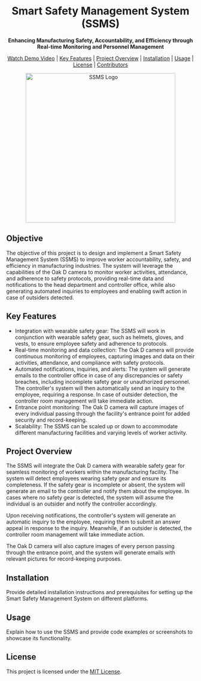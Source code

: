 <h1 align="center">Smart Safety Management System (SSMS)</h1>

<p align="center">
  <strong>Enhancing Manufacturing Safety, Accountability, and Efficiency through Real-time Monitoring and Personnel Management</strong>
</p>

<p align="center">
  <a href="https://youtu.be/jLMOtBa9NDs">Watch Demo Video</a> |
  <a href="#key-features">Key Features</a> |
  <a href="#project-overview">Project Overview</a> |
  <a href="#installation">Installation</a> |
  <a href="#usage">Usage</a> |
  <a href="#license">License</a> |
  <a href="#contributors">Contributors</a>
</p>

<p align="center">
  <img src="path/to/ssms-logo.png" alt="SSMS Logo" width="400">
</p>

## Objective

The objective of this project is to design and implement a Smart Safety Management System (SSMS) to improve worker accountability, safety, and efficiency in manufacturing industries. The system will leverage the capabilities of the Oak D camera to monitor worker activities, attendance, and adherence to safety protocols, providing real-time data and notifications to the head department and controller office, while also generating automated inquiries to employees and enabling swift action in case of outsiders detected.

## Key Features

- Integration with wearable safety gear: The SSMS will work in conjunction with wearable safety gear, such as helmets, gloves, and vests, to ensure employee safety and adherence to protocols.
- Real-time monitoring and data collection: The Oak D camera will provide continuous monitoring of employees, capturing images and data on their activities, attendance, and compliance with safety protocols.
- Automated notifications, inquiries, and alerts: The system will generate emails to the controller office in case of any discrepancies or safety breaches, including incomplete safety gear or unauthorized personnel. The controller's system will then automatically send an inquiry to the employee, requiring a response. In case of outsider detection, the controller room management will take immediate action.
- Entrance point monitoring: The Oak D camera will capture images of every individual passing through the facility's entrance point for added security and record-keeping.
- Scalability: The SSMS can be scaled up or down to accommodate different manufacturing facilities and varying levels of worker activity.

## Project Overview

The SSMS will integrate the Oak D camera with wearable safety gear for seamless monitoring of workers within the manufacturing facility. The system will detect employees wearing safety gear and ensure its completeness. If the safety gear is incomplete or absent, the system will generate an email to the controller and notify them about the employee. In cases where no safety gear is detected, the system will assume the individual is an outsider and notify the controller accordingly.

Upon receiving notifications, the controller's system will generate an automatic inquiry to the employee, requiring them to submit an answer appeal in response to the inquiry. Meanwhile, if an outsider is detected, the controller room management will take immediate action.

The Oak D camera will also capture images of every person passing through the entrance point, and the system will generate emails with relevant pictures for record-keeping purposes.

## Installation

Provide detailed installation instructions and prerequisites for setting up the Smart Safety Management System on different platforms.

## Usage

Explain how to use the SSMS and provide code examples or screenshots to showcase its functionality.

## License

This project is licensed under the [MIT License](LICENSE).



